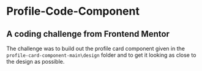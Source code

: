 # Profile-Code-Component

## A coding challenge from Frontend Mentor

The challenge was to build out the profile card component given in the `profile-card-component-main\design` folder and to get it looking as close to the design as possible.
